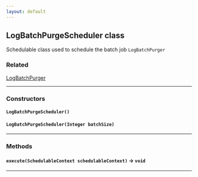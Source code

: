 ```yaml
---
layout: default
---
```


## LogBatchPurgeScheduler class

Schedulable class used to schedule the batch job `LogBatchPurger`

### Related

[LogBatchPurger](LogBatchPurger)

---

### Constructors

#### `LogBatchPurgeScheduler()`

#### `LogBatchPurgeScheduler(Integer batchSize)`

---

### Methods

#### `execute(SchedulableContext schedulableContext)` → `void`

---
